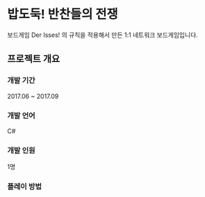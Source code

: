 # 밥도둑! 반찬들의 전쟁
보드게임 Der Isses! 의 규칙을 적용해서 만든 1:1 네트워크 보드게임입니다.

## 프로젝트 개요

### 개발 기간
2017.06 ~ 2017.09

### 개발 언어
C#

### 개발 인원
1명

### 플레이 방법
